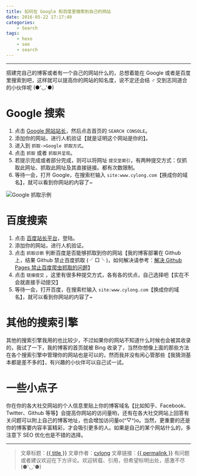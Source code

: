 ```yaml
---
title: 如何在 Google 和百度里搜索到自己的网站
date: 2016-05-22 17:17:49
categories:
    - Search
tags:
    - hexo
    - seo
    - search
---
```

---

搭建完自己的博客或者有一个自己的网站什么的，总想着能在 Google 或者是百度里搜索到吧，这样就可以提高你的网站的知名度，说不定还会结 ♂ 交到志同道合的小伙伴呢 (●'◡'●)

<!-- more -->

# Google 搜索

1. 点击 [Google 网站站长][1]，然后点击首页的 `SEARCH CONSOLE`。
2. 添加你的网站，进行人机验证【就是证明这个网站是你的】。
3. 进入到 `抓取->Google 抓取方式`。
4. 点击 `抓取` 或者 `抓取并呈现`。
5. 若提示完成或者部分完成，则可以将网址 `提交至索引`，有两种提交方式：仅抓取此网址、抓取此网址及其直接链接。都有次数限制。
6. 等待一会，打开 Google，在搜索栏输入 `site:www.cylong.com`【换成你的域名】，就可以看到你网站的内容了~

![Google 抓取示例](google-search.png)

# 百度搜索

1. 点击 [百度站长平台][2]，登陆。
2. 添加你的网站，进行人机验证。
3. 点击 `抓取诊断` 判断百度是否能够抓取到你的网站【我的博客部署在 Github 上，结果 Github 禁止百度抓取 ( ╯□╰ )，如何解决请参考：[解决 Github Pages 禁止百度爬虫抓取的问题][3]】
4. 点击 `链接提交` ，这里有很多种提交方式，各有各的优点，自己选择吧【实在不会就直接手动提交】
5. 等待一会，打开百度，在搜索栏输入 `site:www.cylong.com`【换成你的域名】，就可以看到你网站的内容了~

# 其他的搜索引擎

其他的搜索引擎我用的也比较少，不过如果你的网站不知道什么时候也会被其收录的，我试了一下，我的博客的首页就被 Bing 收录了，当然你想像上面的那些方法在各个搜索引擎中管理你的网站也是可以的，然而我并没有闲心管那些【我猜测基本都是差不多的】，有兴趣的小伙伴可以自己试一试。

# 一些小点子

你在你的各大社交网站的个人信息里贴上你的博客域名【比如知乎、Facebook、Twitter、Github 等等】会提高你网站的访问量哟，还有在各大社交网站上回答有关问题可以附上自己的博客地址，也会增加访问量o(^▽^)o。当然，更重要的还是你的博客要内容丰富精彩，才会吸引更多的人。如果是自己的某个网站什么的，多注意下 SEO 优化也是不错的选择。

---

> 文章标题：<a href='{{ permalink }}' title='{{ title }}' >{{ title }}</a>
> 文章作者：[cylong](http://www.cylong.com/about/ "cylong")
> 文章链接：<a href='{{ permalink }}' title='{{ title }}' >{{ permalink }}</a>
> 有问题或者建议欢迎在下方评论。欢迎转载、引用，但希望标明出处，感激不尽(●'◡'●)

[1]: https://www.google.com/webmasters/ "Google 网站站长"
[2]: http://zhanzhang.baidu.com/ "百度站长平台"
[3]: http://www.cylong.com/blog/2016/05/22/github-baidu-spider-exception/ "解决 Github Pages 禁止百度爬虫抓取的问题"
